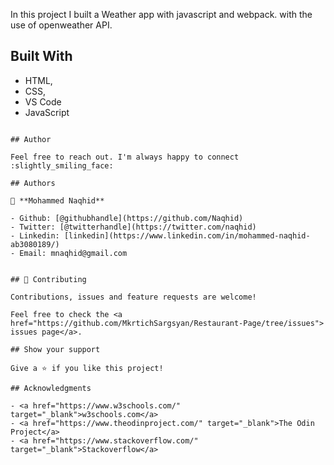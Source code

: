 In this project I built a Weather app with javascript and webpack. with the use of openweather API.

## Built With

- HTML,
- CSS,
- VS Code
- JavaScript


```

## Author

Feel free to reach out. I'm always happy to connect :slightly_smiling_face:

## Authors

👤 **Mohammed Naqhid**

- Github: [@githubhandle](https://github.com/Naqhid)
- Twitter: [@twitterhandle](https://twitter.com/naqhid)
- Linkedin: [linkedin](https://www.linkedin.com/in/mohammed-naqhid-ab3080189/)
- Email: mnaqhid@gmail.com


## 🤝 Contributing

Contributions, issues and feature requests are welcome!

Feel free to check the <a href="https://github.com/MkrtichSargsyan/Restaurant-Page/tree/issues"> issues page</a>.

## Show your support

Give a ⭐️ if you like this project!

## Acknowledgments

- <a href="https://www.w3schools.com/" target="_blank">w3schools.com</a> 
- <a href="https://www.theodinproject.com/" target="_blank">The Odin Project</a>
- <a href="https://www.stackoverflow.com/" target="_blank">Stackoverflow</a>
